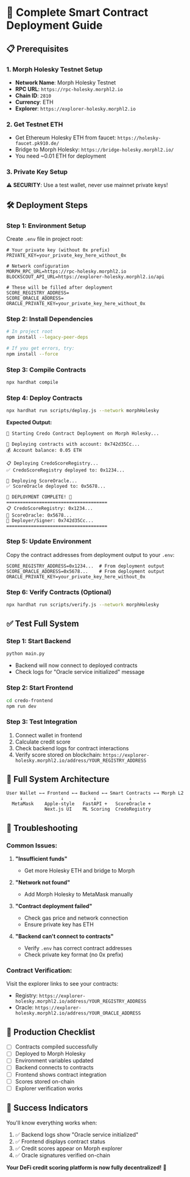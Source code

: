 # 🚀 Complete Smart Contract Deployment Guide

## 📋 **Prerequisites**

### 1. **Morph Holesky Testnet Setup**
- **Network Name**: Morph Holesky Testnet
- **RPC URL**: `https://rpc-holesky.morphl2.io`
- **Chain ID**: `2810`
- **Currency**: ETH
- **Explorer**: `https://explorer-holesky.morphl2.io`

### 2. **Get Testnet ETH**
- Get Ethereum Holesky ETH from faucet: `https://holesky-faucet.pk910.de/`
- Bridge to Morph Holesky: `https://bridge-holesky.morphl2.io/`
- You need ~0.01 ETH for deployment

### 3. **Private Key Setup**
⚠️ **SECURITY**: Use a test wallet, never use mainnet private keys!

## 🛠️ **Deployment Steps**

### **Step 1: Environment Setup**
Create `.env` file in project root:
```env
# Your private key (without 0x prefix)
PRIVATE_KEY=your_private_key_here_without_0x

# Network configuration
MORPH_RPC_URL=https://rpc-holesky.morphl2.io
BLOCKSCOUT_API_URL=https://explorer-holesky.morphl2.io/api

# These will be filled after deployment
SCORE_REGISTRY_ADDRESS=
SCORE_ORACLE_ADDRESS=
ORACLE_PRIVATE_KEY=your_private_key_here_without_0x
```

### **Step 2: Install Dependencies**
```bash
# In project root
npm install --legacy-peer-deps

# If you get errors, try:
npm install --force
```

### **Step 3: Compile Contracts**
```bash
npx hardhat compile
```

### **Step 4: Deploy Contracts**
```bash
npx hardhat run scripts/deploy.js --network morphHolesky
```

**Expected Output:**
```
🚀 Starting Credo Contract Deployment on Morph Holesky...

📝 Deploying contracts with account: 0x742d35Cc...
💰 Account balance: 0.05 ETH

📋 Deploying CredoScoreRegistry...
✅ CredoScoreRegistry deployed to: 0x1234...

🔮 Deploying ScoreOracle...
✅ ScoreOracle deployed to: 0x5678...

🎉 DEPLOYMENT COMPLETE! 🎉
=====================================
📋 CredoScoreRegistry: 0x1234...
🔮 ScoreOracle: 0x5678...
👤 Deployer/Signer: 0x742d35Cc...
=====================================
```

### **Step 5: Update Environment**
Copy the contract addresses from deployment output to your `.env`:
```env
SCORE_REGISTRY_ADDRESS=0x1234...  # From deployment output
SCORE_ORACLE_ADDRESS=0x5678...    # From deployment output
ORACLE_PRIVATE_KEY=your_private_key_here_without_0x
```

### **Step 6: Verify Contracts (Optional)**
```bash
npx hardhat run scripts/verify.js --network morphHolesky
```

## ✅ **Test Full System**

### **Step 1: Start Backend**
```bash
python main.py
```
- Backend will now connect to deployed contracts
- Check logs for "Oracle service initialized" message

### **Step 2: Start Frontend**
```bash
cd credo-frontend
npm run dev
```

### **Step 3: Test Integration**
1. Connect wallet in frontend
2. Calculate credit score
3. Check backend logs for contract interactions
4. Verify score stored on blockchain: `https://explorer-holesky.morphl2.io/address/YOUR_REGISTRY_ADDRESS`

## 🎯 **Full System Architecture**

```
User Wallet ←→ Frontend ←→ Backend ←→ Smart Contracts ←→ Morph L2
     ↓              ↓           ↓            ↓
  MetaMask    Apple-style   FastAPI +   ScoreOracle +
              Next.js UI    ML Scoring  CredoRegistry
```

## 🔧 **Troubleshooting**

### **Common Issues:**

1. **"Insufficient funds"**
   - Get more Holesky ETH and bridge to Morph

2. **"Network not found"**
   - Add Morph Holesky to MetaMask manually

3. **"Contract deployment failed"**
   - Check gas price and network connection
   - Ensure private key has ETH

4. **"Backend can't connect to contracts"**
   - Verify `.env` has correct contract addresses
   - Check private key format (no 0x prefix)

### **Contract Verification:**
Visit the explorer links to see your contracts:
- Registry: `https://explorer-holesky.morphl2.io/address/YOUR_REGISTRY_ADDRESS`
- Oracle: `https://explorer-holesky.morphl2.io/address/YOUR_ORACLE_ADDRESS`

## 🚀 **Production Checklist**

- [ ] Contracts compiled successfully
- [ ] Deployed to Morph Holesky
- [ ] Environment variables updated
- [ ] Backend connects to contracts
- [ ] Frontend shows contract integration
- [ ] Scores stored on-chain
- [ ] Explorer verification works

## 🎉 **Success Indicators**

You'll know everything works when:
1. ✅ Backend logs show "Oracle service initialized"
2. ✅ Frontend displays contract status
3. ✅ Credit scores appear on Morph explorer
4. ✅ Oracle signatures verified on-chain

**Your DeFi credit scoring platform is now fully decentralized!** 🌟